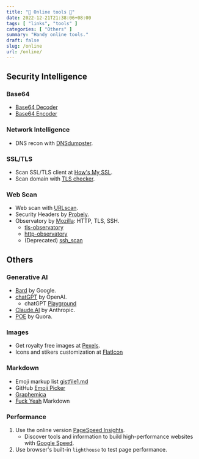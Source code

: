 ```yaml
---
title: "🔧 Online tools 🔨"
date: 2022-12-21T21:38:06+08:00
tags: [ "links", "tools" ]
categories: [ "Others" ]
summary: "Handy online tools."
draft: false
slug: /online
url: /online/
---
```


## Security Intelligence

### Base64

 - [Base64 Decoder](https://base64-decode.online/)
 - [Base64 Encoder](https://base64-encode.online/)

### Network Intelligence

 - DNS recon with [DNSdumpster](https://dnsdumpster.com/).

### SSL/TLS 
 
 - Scan SSL/TLS client at [How's My SSL](https://www.howsmyssl.com/).
 - Scan domain with [TLS checker](https://www.cdn77.com/tls-test).

### Web Scan

 - Web scan with [URLscan](https://urlscan.io/).
 - Security Headers by [Probely](https://securityheaders.com/).
 - Observatory by [Mozilla](https://observatory.mozilla.org/): HTTP, TLS, SSH.
    - [tls-observatory](https://github.com/mozilla/tls-observatory)
    - [http-observatory](https://github.com/mozilla/http-observatory)
    - (Deprecated) [ssh_scan](https://github.com/mozilla/ssh_scan)



## Others

### Generative AI

 - [Bard](https://bard.google.com/chat) by Google.
 - [chatGPT](https://chat.openai.com/) by OpenAI.
   - chatGPT [Playground](https://platform.openai.com/playground?ref=FutureTools.io)
 - [Claude.AI](https://claude.ai/chats) by Anthropic.
 - [POE](https://poe.com/chats) by Quora.

### Images
 
 - Get royalty free images at [Pexels](https://www.pexels.com/).
 - Icons and stikers customization at [FlatIcon](https://www.flaticon.com/)
 
### Markdown

 - Emoji markup list [gistfile1.md](https://gist.github.com/rxaviers/7360908)
 - GitHub [Emoji Picker](https://github-emoji-picker.rickstaa.dev/)
 - [Graphemica](https://graphemica.com/)
 - [Fuck Yeah](http://fuckyeahmarkdown.com/) Markdown

### Performance
 1. Use the online version [PageSpeed Insights](https://pagespeed.web.dev/).
    - Discover tools and information to build high-performance websites with [Google Speed](https://developers.google.com/speed).
 2. Use browser's built-in `lighthouse` to test page performance.

<!--
## Others

 - https://plate.ziwei-yun.com/plate.php
 - https://www.eee-learning.com/article/2076
 - https://fengshuirepublic.teachable.com/

-->


